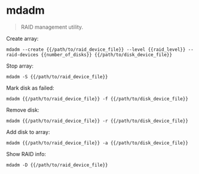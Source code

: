 mdadm
=====

> RAID management utility.

Create array:

    mdadm --create {{/path/to/raid_device_file}} --level {{raid_level}} --raid-devices {{number_of_disks}} {{/path/to/disk_device_file}}

Stop array:

    mdadm -S {{/path/to/raid_device_file}}

Mark disk as failed:

    mdadm {{/path/to/raid_device_file}} -f {{/path/to/disk_device_file}}

Remove disk:

    mdadm {{/path/to/raid_device_file}} -r {{/path/to/disk_device_file}}

Add disk to array:

    mdadm {{/path/to/raid_device_file}} -a {{/path/to/disk_device_file}}

Show RAID info:

    mdadm -D {{/path/to/raid_device_file}}
